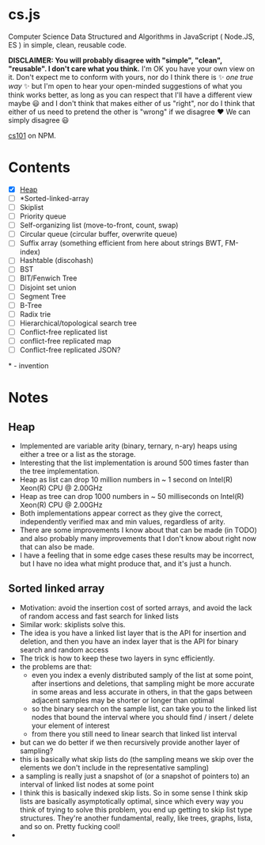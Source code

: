# cs.js

Computer Science Data Structured and Algorithms in JavaScript ( Node.JS, ES ) in simple, clean, reusable code.

**DISCLAIMER: You will probably disagree with "simple", "clean", "reusable". I don't care what you think.** I'm OK you have your own view on it. Don't expect me to conform with yours, nor do I think there is :sparkles: *one true way* :sparkles: but I'm open to hear your open-minded suggestions of what you think works better, as long as you can respect that I'll have a different view maybe :smiley: and I don't think that makes either of us "right", nor do I think that either of us need to pretend the other is "wrong" if we disagree :heart: We can simply disagree :smiley:

[cs101](https://npmjs.com/package/cs101) on NPM.

# Contents

- [x] [Heap](src/heap.js)
- [ ] \*Sorted-linked-array 
- [ ] Skiplist
- [ ] Priority queue
- [ ] Self-organizing list (move-to-front, count, swap)
- [ ] Circular queue (circular buffer, overwrite queue)
- [ ] Suffix array (something efficient from here about strings BWT, FM-index)
- [ ] Hashtable (discohash)
- [ ] BST
- [ ] BIT/Fenwich Tree
- [ ] Disjoint set union
- [ ] Segment Tree
- [ ] B-Tree
- [ ] Radix trie
- [ ] Hierarchical/topological search tree
- [ ] Conflict-free replicated list
- [ ] conflict-free replicated map
- [ ] Conflict-free replicated JSON?

\* - invention

# Notes

## Heap

- Implemented are variable arity (binary, ternary, n-ary) heaps using either a tree or a list as the storage.
- Interesting that the list implementation is around 500 times faster than the tree implementation.
- Heap as list can drop 10 million numbers in ~ 1 second on Intel(R) Xeon(R) CPU @ 2.00GHz
- Heap as tree can drop 1000 numbers in ~ 50 milliseconds on Intel(R) Xeon(R) CPU @ 2.00GHz
- Both implementations appear correct as they give the correct, independently verified max and min values, regardless of arity.
- There are some improvements I know about that can be made (in TODO) and also probably many improvements that I don't know about right now that can also be made. 
- I have a feeling that in some edge cases these results may be incorrect, but I have no idea what might produce that, and it's just a hunch.

## Sorted linked array

- Motivation: avoid the insertion cost of sorted arrays, and avoid the lack of random access and fast search for linked lists
- Similar work: skiplists solve this.
- The idea is you have a linked list layer that is the API for insertion and deletion, and then you have an index layer that is the API for binary search and random access
- The trick is how to keep these two layers in sync efficiently.
- the problems are that:
  - even you index a evenly distributed samply of the list at some point, after insertions and deletions, that sampling might be more accurate in some areas and less accurate in others, in that the gaps between adjacent samples may be shorter or longer than optimal
  - so the binary search on the sample list, can take you to the linked list nodes that bound the interval where you should find / insert / delete your element of interest
  - from there you still need to linear search that linked list interval
- but can we do better if we then recursively provide another layer of sampling?
- this is basically what skip lists do (the sampling means we skip over the elements we don't include in the representative sampling)
- a sampling is really just a snapshot of (or a snapshot of pointers to) an interval of linked list nodes at some point
- I think this is basically indexed skip lists. So in some sense I think skip lists are basically asymptotically optimal, since which every way you think of trying to solve this problem, you end up getting to skip list type structures. They're another fundamental, really, like trees, graphs, lista, and so on. Pretty fucking cool!
- 
